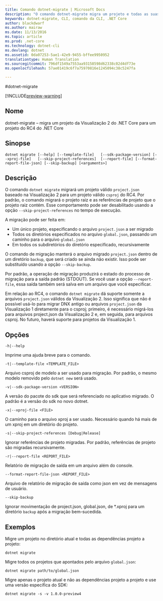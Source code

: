 ```yaml
---
title: Comando dotnet-migrate | Microsoft Docs
description: "O comando dotnet-migrate migra um projeto e todas as suas dependências."
keywords: dotnet-migrate, CLI, comando da CLI, .NET Core
author: blackdwarf
ms.author: mairaw
ms.date: 11/13/2016
ms.topic: article
ms.prod: .net-core
ms.technology: dotnet-cli
ms.devlang: dotnet
ms.assetid: 0da07253-5ae1-42e9-9455-bffee9950952
translationtype: Human Translation
ms.sourcegitcommit: 796df1549a7553aa93158598d62338c02d4df73e
ms.openlocfilehash: 57ae01419c6f7a75970816e1245094c38c5247fa

---
```


#<a name="dotnet-migrate"></a>dotnet-migrate

[!INCLUDE[preview-warning](../../../includes/warning.md)]

## <a name="name"></a>Nome 
dotnet-migrate – migra um projeto da Visualização 2 do .NET Core para um projeto do RC4 do .NET Core

## <a name="synopsis"></a>Sinopse

`dotnet migrate [--help] [--template-file]  
    [--sdk-package-version] [--xproj-file]  
    [--skip-project-references]  [--report-file] [--format-report-file-json]
    [--skip-backup]
    [<arguments>]`

## <a name="description"></a>Descrição
O comando `dotnet migrate` migrará um projeto válido `project.json` baseado na Visualização 2 para um projeto válido `csproj` do RC4. Por padrão, o comando migrará o projeto raiz e as referências de projeto que o projeto raiz contém. Esse comportamento pode ser desabilitado usando a opção `--skip-project-references` no tempo de execução. 

A migração pode ser feita em:

* Um único projeto, especificando o arquivo `project.json` a ser migrado
* Todos os diretórios especificados no arquivo `global.json`, passando um caminho para o arquivo `global.json`
* Em todos os subdiretórios do diretório especificado, recursivamente 

O comando de migração manterá o arquivo migrado `project.json` dentro de um diretório `backup`, que será criado se ainda não existir. Isso pode ser substituído usando a opção `--skip-backup`. 

Por padrão, a operação de migração produzirá o estado do processo de migração para a saída padrão (STDOUT). Se você usar a opção `--report-file`, essa saída também será salva em um arquivo que você especificar. 

Em relação ao RC4, o comando `dotnet migrate` dá suporte somente a arquivos `project.json` válidos da Visualização 2. Isso significa que não é possível usá-lo para migrar DNX antigo ou arquivos `project.json` da Visualização 1 diretamente para o csproj; primeiro, é necessário migrá-los para arquivos project.json da Visualização 2 e, em seguida, para arquivos csproj. No futuro, haverá suporte para projetos da Visualização 1. 

## <a name="options"></a>Opções

`-h|--help`

Imprime uma ajuda breve para o comando.  

`-t|--template-file <TEMPLATE_FILE>`

Arquivo csproj de modelo a ser usado para migração. Por padrão, o mesmo modelo removido pelo `dotnet new` será usado. 

`-v|--sdk-package-version <VERSION>`

A versão do pacote do sdk que será referenciado no aplicativo migrado. O padrão é a versão do sdk no novo dotnet.

`-x|--xproj-file <FILE>`

O caminho para o arquivo xproj a ser usado. Necessário quando há mais de um xproj em um diretório do projeto.

`-s|--skip-project-references [Debug|Release]`

Ignorar referências de projeto migradas. Por padrão, referências de projeto são migradas recursivamente.

`-r|--report-file <REPORT_FILE>`

Relatório de migração de saída em um arquivo além do console.

`--format-report-file-json <REPORT_FILE>`

Arquivo de relatório de migração de saída como json em vez de mensagens de usuário.

`--skip-backup`

Ignorar movimentação de project.json, global.json, de \*.xproj para um diretório `backup` após a migração bem-sucedida.

## <a name="examples"></a>Exemplos

Migre um projeto no diretório atual e todas as dependências projeto a projeto:

`dotnet migrate`

Migre todos os projetos que apontados pelo arquivo `global.json`:

`dotnet migrate path/to/global.json`

Migre apenas o projeto atual e não as dependências projeto a projeto e use uma versão específica do SDK:

`dotnet migrate -s -v 1.0.0-preview4`


<!--HONumber=Feb17_HO2-->


